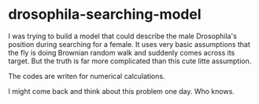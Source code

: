 # drosophila-searching-model
I was trying to build a model that could describe the male Drosophila's position during searching for a female. 
It uses very basic assumptions that the fly is doing Brownian random walk and suddenly comes across its target.
But the truth is far more complicated than this cute litte assumption.

The codes are writen for numerical calculations.

I might come back and think about this problem one day. Who knows.
